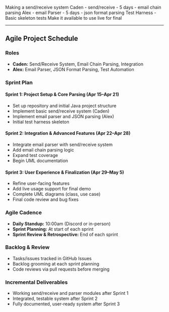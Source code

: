 Making a send/receive system
Caden - send/receive - 5 days
    - email chain parsing
Alex - email Parser - 5 days
    - json format parsing
Test Harness
    - Basic skeleton tests
Make it available to use live for final

---

## Agile Project Schedule

### Roles
- **Caden:** Send/Receive System, Email Chain Parsing, Integration
- **Alex:** Email Parser, JSON Format Parsing, Test Automation

### Sprint Plan

#### Sprint 1: Project Setup & Core Parsing (Apr 15–Apr 21)
- Set up repository and initial Java project structure
- Implement basic send/receive system (Caden)
- Implement email parser and JSON parsing (Alex)
- Initial test harness skeleton

#### Sprint 2: Integration & Advanced Features (Apr 22–Apr 28)
- Integrate email parser with send/receive system
- Add email chain parsing logic
- Expand test coverage
- Begin UML documentation

#### Sprint 3: User Experience & Finalization (Apr 29–May 5)
- Refine user-facing features
- Add live usage support for final demo
- Complete UML diagrams (class, use case)
- Final code review and bug fixes

### Agile Cadence
- **Daily Standup:** 10:00am (Discord or in-person)
- **Sprint Planning:** At start of each sprint
- **Sprint Review & Retrospective:** End of each sprint

### Backlog & Review
- Tasks/issues tracked in GitHub Issues
- Backlog grooming at each sprint planning
- Code reviews via pull requests before merging

### Incremental Deliverables
- Working send/receive and parser modules after Sprint 1
- Integrated, testable system after Sprint 2
- Fully documented, user-ready system after Sprint 3
